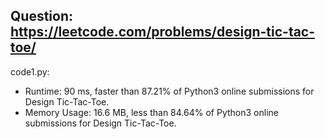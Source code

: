 ## Question: https://leetcode.com/problems/design-tic-tac-toe/

code1.py:
* Runtime: 90 ms, faster than 87.21% of Python3 online submissions for Design Tic-Tac-Toe.
* Memory Usage: 16.6 MB, less than 84.64% of Python3 online submissions for Design Tic-Tac-Toe.